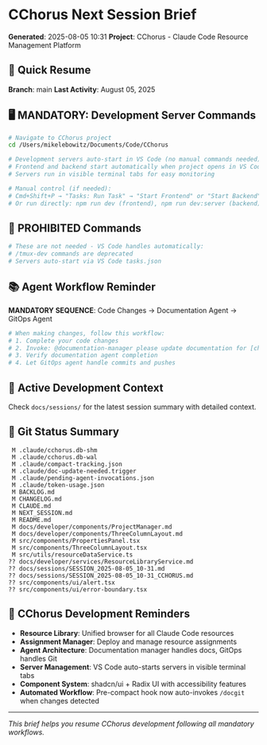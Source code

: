 # CChorus Next Session Brief

**Generated**: 2025-08-05 10:31
**Project**: CChorus - Claude Code Resource Management Platform

## 🚀 Quick Resume

**Branch**: main
**Last Activity**: August 05, 2025

## 🖥️ MANDATORY: Development Server Commands

```bash
# Navigate to CChorus project
cd /Users/mikelebowitz/Documents/Code/CChorus

# Development servers auto-start in VS Code (no manual commands needed)
# Frontend and backend start automatically when project opens in VS Code
# Servers run in visible terminal tabs for easy monitoring

# Manual control (if needed):
# Cmd+Shift+P → "Tasks: Run Task" → "Start Frontend" or "Start Backend"
# Or run directly: npm run dev (frontend), npm run dev:server (backend)
```

## 🚫 PROHIBITED Commands

```bash
# These are not needed - VS Code handles automatically:
# /tmux-dev commands are deprecated
# Servers auto-start via VS Code tasks.json
```

## 📚 Agent Workflow Reminder

**MANDATORY SEQUENCE**: Code Changes → Documentation Agent → GitOps Agent

```bash
# When making changes, follow this workflow:
# 1. Complete your code changes
# 2. Invoke: @documentation-manager please update documentation for [changes]
# 3. Verify documentation agent completion
# 4. Let GitOps agent handle commits and pushes
```

## 🎯 Active Development Context

Check `docs/sessions/` for the latest session summary with detailed context.

## 📂 Git Status Summary

```
 M .claude/cchorus.db-shm
 M .claude/cchorus.db-wal
 M .claude/compact-tracking.json
 M .claude/doc-update-needed.trigger
 M .claude/pending-agent-invocations.json
 M .claude/token-usage.json
 M BACKLOG.md
 M CHANGELOG.md
 M CLAUDE.md
 M NEXT_SESSION.md
 M README.md
 M docs/developer/components/ProjectManager.md
 M docs/developer/components/ThreeColumnLayout.md
 M src/components/PropertiesPanel.tsx
 M src/components/ThreeColumnLayout.tsx
 M src/utils/resourceDataService.ts
?? docs/developer/services/ResourceLibraryService.md
?? docs/sessions/SESSION_2025-08-05_10-31.md
?? docs/sessions/SESSION_2025-08-05_10-31_CCHORUS.md
?? src/components/ui/alert.tsx
?? src/components/ui/error-boundary.tsx

```

## 🔧 CChorus Development Reminders

- **Resource Library**: Unified browser for all Claude Code resources
- **Assignment Manager**: Deploy and manage resource assignments  
- **Agent Architecture**: Documentation manager handles docs, GitOps handles Git
- **Server Management**: VS Code auto-starts servers in visible terminal tabs
- **Component System**: shadcn/ui + Radix UI with accessibility features
- **Automated Workflow**: Pre-compact hook now auto-invokes `/docgit` when changes detected

---

*This brief helps you resume CChorus development following all mandatory workflows.*
